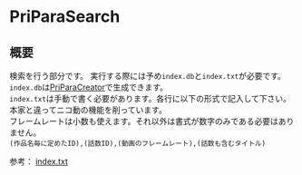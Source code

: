 # PriParaSearch
## 概要
検索を行う部分です。
実行する際には予め`index.db`と`index.txt`が必要です。  
`index.db`は[PriParaCreator](https://github.com/Khromium/PriParaSearch/tree/master/createDB)で生成できます。  
`index.txt`は手動で書く必要があります。各行に以下の形式で記入して下さい。本家と違ってニコ動の機能を削っています。  
フレームレートは小数も使えます。それ以外は書式が数字のみである必要はありません。  
`(作品名毎に定めたID),(話数ID),(動画のフレームレート),(話数も含むタイトル)`

参考：
[index.txt](https://github.com/Khromium/PriParaSearch/files/1775960/index.txt)
